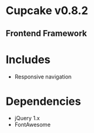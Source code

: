 # Cupcake v0.8.2

## Frontend Framework

# Includes
- Responsive navigation

# Dependencies
- jQuery 1.x
- FontAwesome
